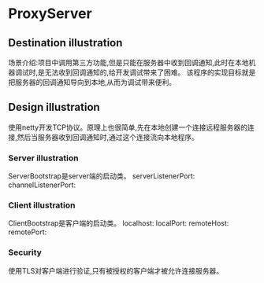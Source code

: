 # ProxyServer

## Destination illustration
场景介绍:项目中调用第三方功能,但是只能在服务器中收到回调通知,此时在本地机器调试时,是无法收到回调通知的,给开发调试带来了困难。
该程序的实现目标就是把服务器的回调通知导向到本地,从而为调试带来便利。

## Design illustration
使用netty开发TCP协议。原理上也很简单,先在本地创建一个连接远程服务器的连接,然后当服务器收到回调通知时,通过这个连接流向本地程序。

### Server illustration
ServerBootstrap是server端的启动类。
serverListenerPort:
channelListenerPort:

### Client illustration
ClientBootstrap是客户端的启动类。
localhost:
localPort:
remoteHost:
remotePort:

### Security
使用TLS对客户端进行验证,只有被授权的客户端才被允许连接服务器。